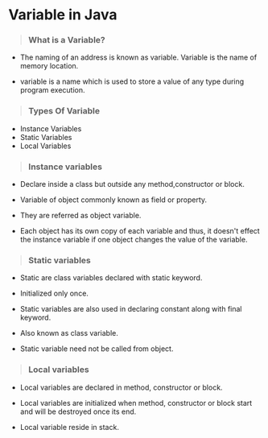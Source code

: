 # Variable in Java

> ### What is a Variable?

- The naming of an address is known as variable. Variable is the name of memory location.

- variable is a name which is used to store a value of any type during program execution.

> ### Types Of Variable

- Instance Variables
- Static Variables
- Local Variables

> ### Instance variables

- Declare inside a class but outside any method,constructor or block.

- Variable of object commonly known as field or property.

- They are referred as object variable.

- Each object has its own copy of each variable and thus, it doesn't effect the instance variable if one object changes the value of the variable.

> ### Static variables

- Static are class variables declared with static keyword.

- Initialized only once.

- Static variables are also used in declaring constant along with final keyword.

- Also known as class variable.

- Static variable need not be called from object.

> ### Local variables

- Local variables are declared in method, constructor or block.

- Local variables are initialized when method, constructor or block start and will be destroyed once its end.

- Local variable reside in stack.
